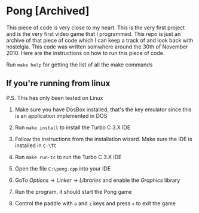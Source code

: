 Pong [Archived]
===============

This piece of code is very close to my heart. This is the very first project and is the very first video game that I programmed. This repo is just an archive of that piece of code which I can keep a track of and look back with nostelgia. This code was written somwhere around the 30th of November 2010. Here are the instructions on how to run this piece of code.

Run `make help` for getting the list of all the make commands

If you're running from linux
----------------------------

P.S. This has only been tested on Linux

1. Make sure you have DosBox installed, that's the key emulator since this is an application implemented in DOS

2. Run `make install` to install the Turbo C 3.X IDE

3. Follow the instructions from the installation wizard. Make sure the IDE is installed in `C:\TC`

4. Run `make run-tc` to run the Turbo C 3.X IDE

5. Open the file `C:\pong.cpp` into your IDE

6. GoTo *Options* -> *Linker* -> *Libraries* and enable the *Graphics* library

7. Run the program, it should start the Pong game

8. Control the paddle with `a` and `z` keys and press `x` to exit the game

